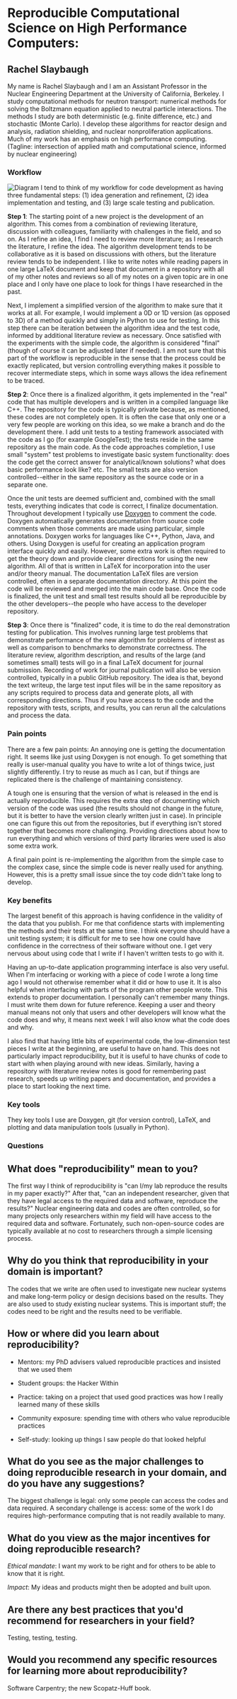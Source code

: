 Reproducible Computational Science on High Performance Computers:
=================================================================

Rachel Slaybaugh
----------------

My name is Rachel Slaybaugh and I am an Assistant Professor in the Nuclear Engineering Department at the University of California, Berkeley. I study computational methods for neutron transport: numerical methods for solving the Boltzmann equation applied to neutral particle interactions. The methods I study are both deterministic (e.g. finite difference, etc.) and stochastic (Monte Carlo). I develop these algorithms for reactor design and analysis, radiation shielding, and nuclear nonproliferation applications. Much of my work has an emphasis on high performance computing. (Tagline: intersection of applied math and computational science, informed by nuclear engineering)

### Workflow

![Diagram](slaybaugh.png) I tend to think of my workflow for code development as having three fundamental steps: (1) idea generation and refinement, (2) idea implementation and testing, and (3) large scale testing and publication.

**Step 1**: The starting point of a new project is the development of an algorithm. This comes from a combination of reviewing literature, discussion with colleagues, familiarity with challenges in the field, and so on. As I refine an idea, I find I need to review more literature; as I research the literature, I refine the idea. The algorithm development tends to be collaborative as it is based on discussions with others, but the literature review tends to be independent. I like to write notes while reading papers in one large LaTeX document and keep that document in a repository with all of my other notes and reviews so all of my notes on a given topic are in one place and I only have one place to look for things I have researched in the past.

Next, I implement a simplified version of the algorithm to make sure that it works at all. For example, I would implement a 0D or 1D version (as opposed to 3D) of a method quickly and simply in Python to use for testing. In this step there can be iteration between the algorithm idea and the test code, informed by additional literature review as necessary. Once satisfied with the experiments with the simple code, the algorithm is considered "final" (though of course it can be adjusted later if needed). I am not sure that this part of the workflow is reproducible in the sense that the process could be exactly replicated, but version controlling everything makes it possible to recover intermediate steps, which in some ways allows the idea refinement to be traced.

**Step 2**: Once there is a finalized algorithm, it gets implemented in the "real" code that has multiple developers and is written in a compiled language like C++. The repository for the code is typically private because, as mentioned, these codes are not completely open. It is often the case that only one or a very few people are working on this idea, so we make a branch and do the development there. I add unit tests to a testing framework associated with the code as I go (for example GoogleTest); the tests reside in the same repository as the main code. As the code approaches completion, I use small "system" test problems to investigate basic system functionality: does the code get the correct answer for analytical/known solutions? what does basic performance look like? etc. The small tests are also version controlled--either in the same repository as the source code or in a separate one.

Once the unit tests are deemed sufficient and, combined with the small tests, everything indicates that code is correct, I finalize documentation. Throughout development I typically use [Doxygen](http://www.stack.nl/~dimitri/doxygen/) to comment the code. Doxygen automatically generates documentation from source code comments when those comments are made using particular, simple annotations. Doxygen works for languages like C++, Python, Java, and others. Using Doxygen is useful for creating an application program interface quickly and easily. However, some extra work is often required to get the theory down and provide clearer directions for using the new algorithm. All of that is written in LaTeX for incorporation into the user and/or theory manual. The documentation LaTeX files are version controlled, often in a separate documentation directory. At this point the code will be reviewed and merged into the main code base. Once the code is finalized, the unit test and small test results should all be reproducible by the other developers--the people who have access to the developer repository.

**Step 3**: Once there is "finalized" code, it is time to do the real demonstration testing for publication. This involves running large test problems that demonstrate performance of the new algorithm for problems of interest as well as comparison to benchmarks to demonstrate correctness. The literature review, algorithm description, and results of the large (and sometimes small) tests will go in a final LaTeX document for journal submission. Recording of work for journal publication will also be version controlled, typically in a public GitHub repository. The idea is that, beyond the text writeup, the large test input files will be in the same repository as any scripts required to process data and generate plots, all with corresponding directions. Thus if you have access to the code and the repository with tests, scripts, and results, you can rerun all the calculations and process the data.

### Pain points

There are a few pain points: An annoying one is getting the documentation right. It seems like just using Doxygen is not enough. To get something that really is user-manual quality you have to write a lot of things twice, just slightly differently. I try to reuse as much as I can, but if things are replicated there is the challenge of maintaining consistency.

A tough one is ensuring that the version of what is released in the end is actually reproducible. This requires the extra step of documenting which version of the code was used (the results should not change in the future, but it is better to have the version clearly written just in case). In principle one can figure this out from the repositories, but if everything isn't stored together that becomes more challenging. Providing directions about how to run everything and which versions of third party libraries were used is also some extra work.

A final pain point is re-implementing the algorithm from the simple case to the complex case, since the simple code is never really used for anything. However, this is a pretty small issue since the toy code didn't take long to develop.

### Key benefits

The largest benefit of this approach is having confidence in the validity of the data that you publish. For me that confidence starts with implementing the methods and their tests at the same time. I think everyone should have a unit testing system; it is difficult for me to see how one could have confidence in the correctness of their software without one. I get very nervous about using code that I write if I haven't written tests to go with it.

Having an up-to-date application programming interface is also very useful. When I'm interfacing or working with a piece of code I wrote a long time ago I would not otherwise remember what it did or how to use it. It is also helpful when interfacing with parts of the program other people wrote. This extends to proper documentation. I personally can't remember many things. I must write them down for future reference. Keeping a user and theory manual means not only that users and other developers will know what the code does and why, it means next week I will also know what the code does and why.

I also find that having little bits of experimental code, the low-dimension test pieces I write at the beginning, are useful to have on hand. This does not particularly impact reproducibility, but it is useful to have chunks of code to start with when playing around with new ideas. Similarly, having a repository with literature review notes is good for remembering past research, speeds up writing papers and documentation, and provides a place to start looking the next time.

### Key tools

They key tools I use are Doxygen, git (for version control), LaTeX, and plotting and data manipulation tools (usually in Python).

### Questions

What does "reproducibility" mean to you?
----------------------------------------

The first way I think of reproducibility is "can I/my lab reproduce the results in my paper exactly?" After that, "can an independent researcher, given that they have legal access to the required data and software, reproduce the results?" Nuclear engineering data and codes are often controlled, so for many projects only researchers within my field will have access to the required data and software. Fortunately, such non-open-source codes are typically available at no cost to researchers through a simple licensing process.

Why do you think that reproducibility in your domain is important?
------------------------------------------------------------------

The codes that we write are often used to investigate new nuclear systems and make long-term policy or design decisions based on the results. They are also used to study existing nuclear systems. This is important stuff; the codes need to be right and the results need to be verifiable.

How or where did you learn about reproducibility?
-------------------------------------------------

-   Mentors: my PhD advisers valued reproducible practices and insisted that we used them

-   Student groups: the Hacker Within

-   Practice: taking on a project that used good practices was how I really learned many of these skills

-   Community exposure: spending time with others who value reproducible practices

-   Self-study: looking up things I saw people do that looked helpful

What do you see as the major challenges to doing reproducible research in your domain, and do you have any suggestions?
-----------------------------------------------------------------------------------------------------------------------

The biggest challenge is legal: only some people can access the codes and data required. A secondary challenge is access: some of the work I do requires high-performance computing that is not readily available to many.

What do you view as the major incentives for doing reproducible research?
-------------------------------------------------------------------------

*Ethical mandate*: I want my work to be right and for others to be able to know that it is right.

*Impact*: My ideas and products might then be adopted and built upon.

Are there any best practices that you'd recommend for researchers in your field?
--------------------------------------------------------------------------------

Testing, testing, testing.

Would you recommend any specific resources for learning more about reproducibility?
-----------------------------------------------------------------------------------

Software Carpentry; the new Scopatz-Huff book.
